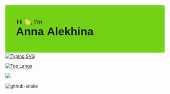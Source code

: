 <img src="header.png" alt="альтернативный текст">
<a href="https://git.io/typing-svg"><img src="https://readme-typing-svg.demolab.com?font=Fira+Code&pause=1000&color=44F700&background=4DFBFF00&center=true&width=435&lines=Computer+science+student;Computer+vision+engineer" alt="Typing SVG" /></a>

[![Top Langs](https://github-readme-stats.vercel.app/api/top-langs/?username=AnnAlekh&layout=compact)](https://github.com/AnnAlekh/github-readme-stats)

![](https://github-profile-summary-cards.vercel.app/api/cards/profile-details?username=AnnAlekh&theme=solarized_dark)

<picture>
  <source media="(prefers-color-scheme: dark)" srcset="github-snake-dark.svg" />
  <source media="(prefers-color-scheme: light)" srcset="github-snake.svg" />
  <img alt="github-snake" src="github-snake.svg" />
</picture>

<!--
[![Typing SVG](https://readme-typing-svg.demolab.com?font=Fira+Code&pause=1000&color=44F700&background=4DFBFF00&center=true&width=435&lines=Computer+science+student;Computer+vision+engineer)](https://git.io/typing-svg)

-->
<!--
**AnnAlekh/AnnAlekh** is a ✨ _special_ ✨ repository because its `README.md` (this file) appears on your GitHub profile.

Here are some ideas to get you started:

- 🔭 I’m currently working on ...
- 🌱 I’m currently learning ...
- 👯 I’m looking to collaborate on ...
- 🤔 I’m looking for help with ...
- 💬 Ask me about ...
- 📫 How to reach me: ...
- 😄 Pronouns: ...
- ⚡ Fun fact: ...
-->
